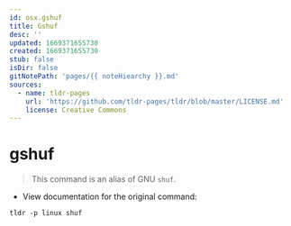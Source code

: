 ```yaml
---
id: osx.gshuf
title: Gshuf
desc: ''
updated: 1669371655730
created: 1669371655730
stub: false
isDir: false
gitNotePath: 'pages/{{ noteHiearchy }}.md'
sources:
  - name: tldr-pages
    url: 'https://github.com/tldr-pages/tldr/blob/master/LICENSE.md'
    license: Creative Commons
---
```

# gshuf

> This command is an alias of GNU `shuf`.

- View documentation for the original command:

`tldr -p linux shuf`

